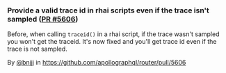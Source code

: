 ### Provide a valid trace id in rhai scripts even if the trace isn't sampled ([PR #5606](https://github.com/apollographql/router/pull/5606))

Before, when calling `traceid()` in a rhai script, if the trace wasn't sampled you won't get the traceid. It's now fixed and you'll get trace id even if the trace is not sampled.

By [@bnjjj](https://github.com/bnjjj) in https://github.com/apollographql/router/pull/5606